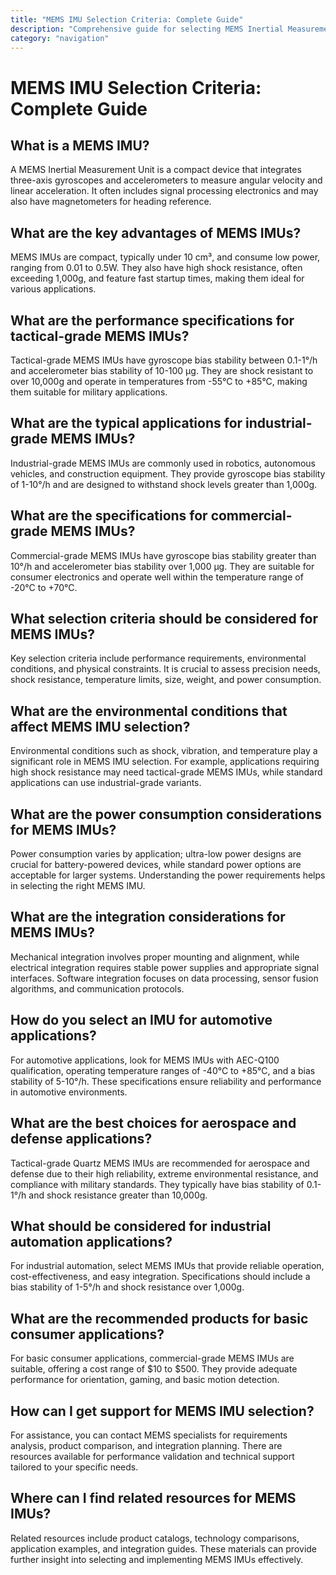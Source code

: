 ```yaml
---
title: "MEMS IMU Selection Criteria: Complete Guide"
description: "Comprehensive guide for selecting MEMS Inertial Measurement Units (IMUs) with performance categories, selection criteria, and application-specific recommendations."
category: "navigation"
---
```


# MEMS IMU Selection Criteria: Complete Guide

## What is a MEMS IMU?

A MEMS Inertial Measurement Unit is a compact device that integrates three-axis gyroscopes and accelerometers to measure angular velocity and linear acceleration. It often includes signal processing electronics and may also have magnetometers for heading reference.

## What are the key advantages of MEMS IMUs?

MEMS IMUs are compact, typically under 10 cm³, and consume low power, ranging from 0.01 to 0.5W. They also have high shock resistance, often exceeding 1,000g, and feature fast startup times, making them ideal for various applications.

## What are the performance specifications for tactical-grade MEMS IMUs?

Tactical-grade MEMS IMUs have gyroscope bias stability between 0.1-1°/h and accelerometer bias stability of 10-100 μg. They are shock resistant to over 10,000g and operate in temperatures from -55°C to +85°C, making them suitable for military applications.

## What are the typical applications for industrial-grade MEMS IMUs?

Industrial-grade MEMS IMUs are commonly used in robotics, autonomous vehicles, and construction equipment. They provide gyroscope bias stability of 1-10°/h and are designed to withstand shock levels greater than 1,000g.

## What are the specifications for commercial-grade MEMS IMUs?

Commercial-grade MEMS IMUs have gyroscope bias stability greater than 10°/h and accelerometer bias stability over 1,000 μg. They are suitable for consumer electronics and operate well within the temperature range of -20°C to +70°C.

## What selection criteria should be considered for MEMS IMUs?

Key selection criteria include performance requirements, environmental conditions, and physical constraints. It is crucial to assess precision needs, shock resistance, temperature limits, size, weight, and power consumption.

## What are the environmental conditions that affect MEMS IMU selection?

Environmental conditions such as shock, vibration, and temperature play a significant role in MEMS IMU selection. For example, applications requiring high shock resistance may need tactical-grade MEMS IMUs, while standard applications can use industrial-grade variants.

## What are the power consumption considerations for MEMS IMUs?

Power consumption varies by application; ultra-low power designs are crucial for battery-powered devices, while standard power options are acceptable for larger systems. Understanding the power requirements helps in selecting the right MEMS IMU.

## What are the integration considerations for MEMS IMUs?

Mechanical integration involves proper mounting and alignment, while electrical integration requires stable power supplies and appropriate signal interfaces. Software integration focuses on data processing, sensor fusion algorithms, and communication protocols.

## How do you select an IMU for automotive applications?

For automotive applications, look for MEMS IMUs with AEC-Q100 qualification, operating temperature ranges of -40°C to +85°C, and a bias stability of 5-10°/h. These specifications ensure reliability and performance in automotive environments.

## What are the best choices for aerospace and defense applications?

Tactical-grade Quartz MEMS IMUs are recommended for aerospace and defense due to their high reliability, extreme environmental resistance, and compliance with military standards. They typically have bias stability of 0.1-1°/h and shock resistance greater than 10,000g.

## What should be considered for industrial automation applications?

For industrial automation, select MEMS IMUs that provide reliable operation, cost-effectiveness, and easy integration. Specifications should include a bias stability of 1-5°/h and shock resistance over 1,000g.

## What are the recommended products for basic consumer applications?

For basic consumer applications, commercial-grade MEMS IMUs are suitable, offering a cost range of $10 to $500. They provide adequate performance for orientation, gaming, and basic motion detection.

## How can I get support for MEMS IMU selection?

For assistance, you can contact MEMS specialists for requirements analysis, product comparison, and integration planning. There are resources available for performance validation and technical support tailored to your specific needs.

## Where can I find related resources for MEMS IMUs?

Related resources include product catalogs, technology comparisons, application examples, and integration guides. These materials can provide further insight into selecting and implementing MEMS IMUs effectively.